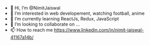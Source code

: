- 👋 Hi, I’m @NimitJaiswal
- 👀 I’m interested in web developement, watching football, anime
- 🌱 I’m currently learning ReactJs, Redux, JavaScript
- 💞️ I’m looking to collaborate on ...
- 📫 How to reach me https://www.linkedin.com/in/nimit-jaiswal-41167a14b/

<!---
NimitJaiswal/NimitJaiswal is a ✨ special ✨ repository because its `README.md` (this file) appears on your GitHub profile.
You can click the Preview link to take a look at your changes.
--->
